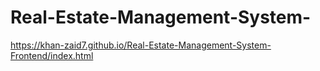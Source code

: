 # Real-Estate-Management-System-

https://khan-zaid7.github.io/Real-Estate-Management-System-Frontend/index.html